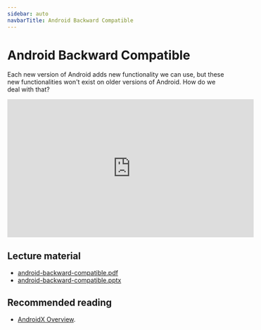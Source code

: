 ```yaml
---
sidebar: auto
navbarTitle: Android Backward Compatible
---
```


# Android Backward Compatible
Each new version of Android adds new functionality we can use, but these new functionalities won't exist on older versions of Android. How do we deal with that?

<iframe width="560" height="314" src="https://www.youtube.com/embed/m13sLcUy914" frameborder="0" allow="accelerometer; autoplay; clipboard-write; encrypted-media; gyroscope; picture-in-picture" allowfullscreen></iframe>

## Lecture material
* [android-backward-compatible.pdf](android-backward-compatible.pdf)
* [android-backward-compatible.pptx](android-backward-compatible.pptx)

## Recommended reading
* [AndroidX Overview](https://developer.android.com/jetpack/androidx).

